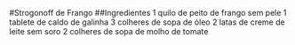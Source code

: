 #Strogonoff de Frango 
##Ingredientes
1 quilo de peito de frango sem pele
1 tablete de caldo de galinha
3 colheres de sopa de óleo
2 latas de creme de leite sem soro
2 colheres de sopa de molho de tomate